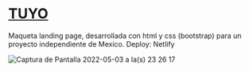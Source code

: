 # [TUYO](https://tuyo-latam.netlify.app/)
Maqueta landing page, desarrollada con html y css (bootstrap) para un proyecto independiente de Mexico.
Deploy: Netlify


![Captura de Pantalla 2022-05-03 a la(s) 23 26 17](https://user-images.githubusercontent.com/79233967/166615601-481ae856-ffd2-4496-87c2-95cc0e8f419e.png)

